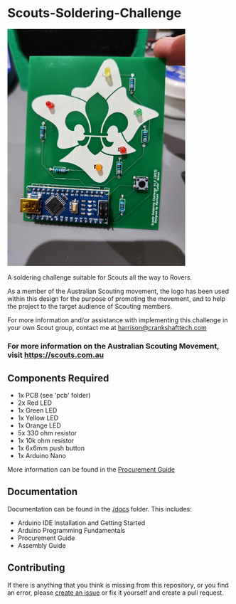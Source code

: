 # Scouts-Soldering-Challenge

<img src="Assembled_Example.jpg" alt="drawing" width="400"/>
 
A soldering challenge suitable for Scouts all the way to Rovers.

As a member of the Australian Scouting movement, the logo has been used within this design for the purpose of promoting the movement, and to help the project to the target audience of Scouting members. 

For more information and/or assistance with implementing this challenge in your own Scout group, contact me at harrison@crankshafttech.com 

### For more information on the Australian Scouting Movement, visit https://scouts.com.au

## Components Required
- 1x PCB (see 'pcb' folder)
- 2x Red LED
- 1x Green LED
- 1x Yellow LED
- 1x Orange LED
- 5x 330 ohm resistor
- 1x 10k ohm resistor
- 1x 6x6mm push button
- 1x Arduino Nano

More information can be found in the [Procurement Guide](https://github.com/hasmar04/Scouts-Soldering-Challenge/blob/main/docs/Procurement%20Guide.md)

## Documentation
Documentation can be found in the [/docs](<https://github.com/hasmar04/Scouts-Soldering-Challenge/tree/main/docs>) folder. This includes:
- Arduino IDE Installation and Getting Started
- Arduino Programming Fundamentals
- Procurement Guide
- Assembly Guide

## Contributing
If there is anything that you think is missing from this repository, or you find an error, please [create an issue](<https://github.com/hasmar04/Scouts-Soldering-Challenge/issues>) or fix it yourself and create a pull request. 